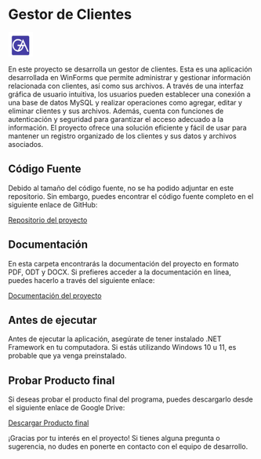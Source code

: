 # Gestor de Clientes

<img src="icono.png" alt="Logo del proyecto" width="50" height="50">

En este proyecto se desarrolla un gestor de clientes. Esta es una aplicación desarrollada en WinForms que permite administrar y gestionar información relacionada con clientes, así como sus archivos. A través de una interfaz gráfica de usuario intuitiva, los usuarios pueden establecer una conexión a una base de datos MySQL y realizar operaciones como agregar, editar y eliminar clientes y sus archivos. Además, cuenta con funciones de autenticación y seguridad para garantizar el acceso adecuado a la información. El proyecto ofrece una solución eficiente y fácil de usar para mantener un registro organizado de los clientes y sus datos y archivos asociados.

## Código Fuente

Debido al tamaño del código fuente, no se ha podido adjuntar en este repositorio. Sin embargo, puedes encontrar el código fuente completo en el siguiente enlace de GitHub:

[Repositorio del proyecto](https://github.com/Marcos-Alfonso/TFG_DAM)

## Documentación

En esta carpeta encontrarás la documentación del proyecto en formato PDF, ODT y DOCX. Si prefieres acceder a la documentación en línea, puedes hacerlo a través del siguiente enlace:

[Documentación del proyecto](https://docs.google.com/document/d/1LgPxjtWGwwc4l7kMAVNQF3cjndFuZQh6Ncv9iiAtHMo/edit?usp=sharing)

## Antes de ejecutar

Antes de ejecutar la aplicación, asegúrate de tener instalado .NET Framework en tu computadora. Si estás utilizando Windows 10 u 11, es probable que ya venga preinstalado.

## Probar Producto final

Si deseas probar el producto final del programa, puedes descargarlo desde el siguiente enlace de Google Drive:

[Descargar Producto final](https://drive.google.com/file/d/1uXqLlnyvx00TAfb22QcFQLZztAM7r4L4/view?usp=sharing)

¡Gracias por tu interés en el proyecto! Si tienes alguna pregunta o sugerencia, no dudes en ponerte en contacto con el equipo de desarrollo.